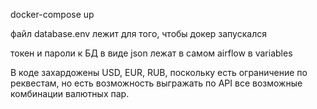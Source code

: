 docker-compose up

файл database.env лежит для того, чтобы докер запускался

токен и пароли к БД в виде json лежат в самом airflow в variables

В коде захардожены USD, EUR, RUB, поскольку есть ограничение по реквестам, но есть возможность выгражать по API все возможные комбинации валютных пар. 
